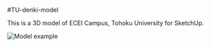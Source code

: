 #TU-denki-model

This is a 3D model of ECEI Campus, Tohoku University for SketchUp.

![Model example](https://github.com/akinori-ito/TU-denki-model/model.png)

